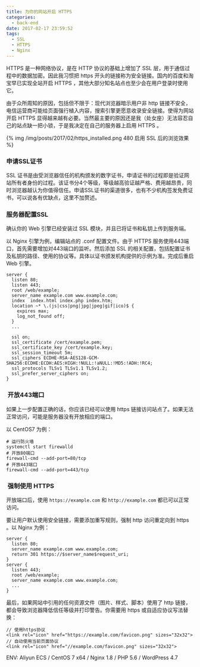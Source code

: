 ```yaml
---
title: 为你的网站开启 HTTPS
categories:
  - back-end
date: 2017-02-17 23:59:52
tags:
  - SSL
  - HTTPS
  - Nginx
---
```


HTTPS 是一种网络协议，是在 HTTP 协议的基础上增加了 SSL 层，用于通信过程中的数据加密。因此我习惯把 https 开头的链接称为安全链接。国内的百度和淘宝早已实现全站开启 HTTPS ，其他大部分知名站点也至少会在用户登录时使用它。

<!-- more -->

由于众所周知的原因，包括但不限于：现代浏览器暗示用户非 http 链接不安全，电信运营商可能给页面强行植入内容，搜索引擎更愿意收录安全链接。使得为网站开启 HTTPS 显得越来越有必要。当然最主要的原因还是我（处女座）无法容忍自己的站点缺一把小锁，于是我决定在自己的服务器上启用 HTTPS 。

{% img /img/posts/2017/02/https_installed.png 480 启用 SSL 后的浏览效果 %}

### 申请SSL证书

SSL 证书是由受浏览器信任的机构颁发的数字证书，申请证书的过程即是验证网站所有者身份的过程。该证书分4个等级，等级越高验证越严格、费用越昂贵，同时浏览器越认为你值得信任。申请SSL证书的渠道很多，也有不少机构签发免费证书，可以说各有优缺点，这里不加赘述。

### 服务器配置SSL

确认你的 Web 引擎已经安装过 SSL 模块，并且已将证书和私钥上传到服务端。

以 Nginx 引擎为例，编辑站点的 .conf 配置文件。由于 HTTPS 服务使用443端口，首先需要增加对443端口的监听。然后添加 SSL 的相关配置，包括配置证书及私钥的路径、使用的协议等。具体以证书颁发机构提供的示例为准。完成后重启 Web 引擎。

```
server {
  listen 80;
  listen 443;
  root /web/example;
  server_name example.com www.example.com;
  index  index.html index.php index.htm;
  location ~* \.(js|css|png|jpg|jpeg|gif|ico)$ {
    expires max;
    log_not_found off;
  }
  ...

  ssl on;
  ssl_certificate /cert/example.pem;
  ssl_certificate_key /cert/example.key;
  ssl_session_timeout 5m;
  ssl_ciphers ECDHE-RSA-AES128-GCM-SHA256:ECDHE:ECDH:AES:HIGH:!NULL:!aNULL:!MD5:!ADH:!RC4;
  ssl_protocols TLSv1 TLSv1.1 TLSv1.2;
  ssl_prefer_server_ciphers on;
}
```

###  开放443端口

如果上一步配置正确的话，你应该已经可以使用 https 链接访问站点了。如果无法正常访问，可能是服务器没有开放相应的端口。

以 CentOS7 为例：

```
# 运行防火墙
systemctl start firewalld
# 开放80端口
firewall-cmd --add-port=80/tcp
# 开放443端口
firewall-cmd --add-port=443/tcp
```

###  强制使用 HTTPS

开放端口后，使用 `https://example.com` 和 `http://example.com` 都已可以正常访问。

要让用户默认使用安全链接，需要添加重写规则，强制 http 访问重定向到 https 。以 Nginx 为例：

```
server {
  listen 80;
  server_name example.com www.example.com;
  return 301 https://$server_name$request_uri;
}
server {
  listen 443;
  root /web/example;
  server_name example.com www.example.com;
  ...
}
```

最后，如果网站中引用的任何资源文件（图片、样式、脚本）使用了 http 链接，都会导致浏览器降低信任等级并打印警告。你需要用 https 或自适应协议写法替换：

```
// 使用https协议
<link rel="icon" href="https://example.com/favicon.png" sizes="32x32">
// 自动使用当前页面协议
<link rel="icon" href="//example.com/favicon.png" sizes="32x32">
```

ENV: Aliyun ECS / CentOS 7 x64 / Nginx 1.8 / PHP 5.6 / WordPress 4.7